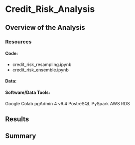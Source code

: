 # Credit_Risk_Analysis


## Overview of the Analysis



### Resources
#### Code:
* credit_risk_resampling.ipynb
* credit_risk_ensemble.ipynb

#### Data:


#### Software/Data Tools:
Google Colab
pgAdmin 4 v6.4
PostreSQL
PySpark
AWS RDS


## Results



## Summary

